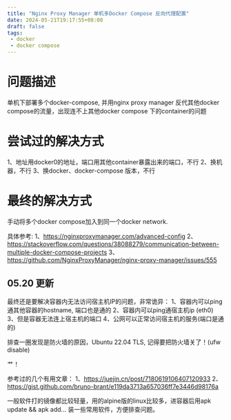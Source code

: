 ```yaml
---
title: "Nginx Proxy Manager 单机多Docker Compose 反向代理配置"
date: 2024-05-21T19:17:55+08:00
draft: false
tags:
 - docker
 - docker compose
---
```


# 问题描述
单机下部署多个docker-compose, 并用nginx proxy manager 反代其他docker compose的流量，出现连不上其他docker compose 下的container的问题


# 尝试过的解决方式

1、地址用docker0的地址，端口用其他container暴露出来的端口，不行
2、换机器，不行
3、换docker、docker-compose 版本，不行

# 最终的解决方式
手动将多个docker compose加入到同一个docker network.

具体参考:
  1、https://nginxproxymanager.com/advanced-config
  2、https://stackoverflow.com/questions/38088279/communication-between-multiple-docker-compose-projects
  3、https://github.com/NginxProxyManager/nginx-proxy-manager/issues/555


## 05.20 更新
最终还是要解决容器内无法访问宿主机IP的问题，非常诡异：
1、容器内可以ping通其他容器的hostname, 端口也是通的
2、容器内可以ping通宿主机ip (eth0)
3、但是容器无法连上宿主机的端口
4、公网可以正常访问宿主机的服务(端口是通的)

排查一圈发现是防火墙的原因，Ubuntu 22.04 TLS,  记得要把防火墙关了！(ufw disable)


艹！

参考过的几个有用文章：
  1、https://juejin.cn/post/7180619106407120933
  2、https://gist.github.com/bruno-brant/e119da3713a657036ff7e3446d98176a

一般软件打的镜像都比较轻量，用的alpine版的linux比较多，进容器后用apk update && apk add... 装一些常用软件，方便排查问题。
